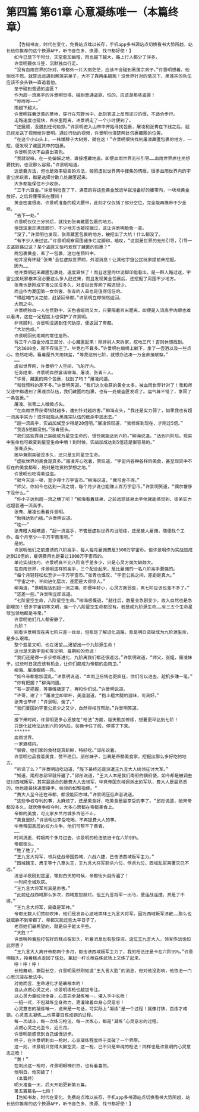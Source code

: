 # 第四篇 第61章 心意凝练唯一（本篇终章）
        【告知书友，时代在变化，免费站点难以长存，手机app多书源站点切换看书大势所趋，站长给你推荐的这个换源APP，听书音色多、换源、找书都好使！】
       如今已是下午时分，天空愈加幽暗，雨也越下越大，路上行人都少了许多。
       许景明蓑衣斗笠，沉默独自行走。
       “没有血雨世界的针对，帝都外一片大雨茫茫，应该不会碰到黑莲宗弟子。”许景明想着，他倒也不慌，就算远远遇到黑莲宗弟子，大不了靠两条腿跑！没世界针对的情况下，黑莲宗的队伍应该不会头铁一直追着他。
       至于碰到普通的盗匪？
       作为超一流高手的许景明觉得，碰到普通盗匪，怕的，应该是那些盗匪！
       “哗哗哗~~~”
       雨越下越大。
       许景明踩着泛黄的草地，穿行在荒野当中，此刻官道上反而泥泞的很，不适合步行。
       走路速度也挺快，百余里距离，许景明走了一个小时便到了。
       “还挺顺，没遇到任何劫掠。”许景明进入山林中开始寻找包裹，屠凌和张青在下线之后，就已经发送了视频给许景明。通过行动的视频，许景明也清楚两处包裹藏匿的位置。
       “在这个小山头上，一株矮脖子大树旁，就在这！”许景明很快找到屠凌藏匿包裹的地方，一挖，便发现了藏匿其中的包裹。
       许景明见状不由露出喜色。
       “我就说嘛，在一处偏僻之地，直接埋藏地底。即便血雨世界无形引导……血雨世界原住民想要找到，也没那么容易。”许景明暗道。
       这是蠢方法，但也是效率极高的方法，按照虚拟世界网中搜集的情报，很多血雨世界内的宇宙公民玩家，都是选择分散几处藏匿起来。
       大多都能保住不少收获。
       “三千六百金。”许景明检查了下，满意的将这些黄金放进早就准备好的腰带内，一块块黄金放好，之后将腰带系在腰间！
       黄金密度很高，许景明准备的粗大腰带，此刻才仅仅插了部分空位，完全能再携带不少金块。
       “去下一处。”
       许景明仅仅三分钟后，就找到张青藏匿包裹的地方。
       但是这里却满是脚印，不少地方也被挖掘过，这让许景明脸色一变。
       “没了。”许景明也发现，张青藏匿包裹的地方，被挖出了大坑！什么都没了。
       “有不少人来过这。”许景明观察周围诸多烂泥脚印，暗叹，“这就是世界的无形引导，引导一支盗匪路过这？某个盗匪又恰巧发现了藏匿的包裹？”
       两包裹黄金，丢了一包裹，这也在预料中。
       他并没有怀疑‘张青’会在虚拟世界网，外泄消息！让其他宇宙公民玩家提前来挖掘。
       因为……
       他许景明赶来藏匿包裹处，速度算快了！而且这里的烂泥脚印能看出，是一群人路过这，宇宙公民玩家根本没必要这么多人赶过来，而且发现黄金包裹后，还挖掘了周围不少地方。
       张青也是刚成宇宙公民没多久，对虚拟世界网了解还很少。
       而且作为夏国第一女剑客，张青的人品也是值得信任的。
       “得趁城门关之前，赶紧回帝都。”许景明立即悄然返回。
       大雨之中。
       许景明独自一人在荒野中，天色昏暗雨又大，只要隔着百米距离，即便是入流高手肉眼也难以看清，这在一定程度上也保护了许景明。
       非常顺利，许景明没遇到任何劫掠，便返回了帝都。
       “大功告成。”
       许景明回到南城的常住居所。
       将三千六百金分成三部分，小心藏匿起来！除非别人来拆家，挖地三尺！否则休想找到。
       “这3600金，就不存钱庄了。毕竟也不算多。”许景明在躺椅上躺下，拿了一壶酒以及一些点心，悠然吃喝，看着屋外大雨倾盆，“等我达到七阶，就想办法凑一万金直接献祭。”
       ……
       虚拟世界网，许景明个人空间，飞船厅内。
       任务结束，许景明自然宴请柳海、屠凌、张青三人。
       “许哥，藏匿的两个包裹，找到了吗？”屠凌问道。
       “和我预料的差不多。”许景明笑道，“我们这次收获的黄金太多，被血雨世界针对了！我和师父途中都遇到了黑莲宗队伍，我们藏匿的包裹，也有一处被盗匪发现了。运气算不错了，拿回了一条包裹。”
       屠凌、张青二人微微点头。
       “在血雨世界获得钱财越多，遭到针对越厉害。”柳海点头，“我还是实力弱了，如果我也有超一流高手实力！或许就能从黑莲宗队伍的截杀中逃出去。”
       “超一流高手，实战加成至少得是20倍吧。”屠凌惊叹道，“我修炼到现在，才刚过5倍。”
       “我连5倍都没到。”张青摇头。
       “我们这些靠自己突破成为星空生命的，很快就能达到六阶。”柳海说道，“达到六阶后，现实中生命也可蜕变到星空生命中境！到时候，实战加成达到5倍还是很容易的。”
       张青点头。
       她毕竟刚突破没多久，还只是五阶星空生命。
       “虚拟世界的美食是真多。”屠凌开心吃着，赞叹道，“宇宙内各种各样的美食，甚至现实中不存在的美食都有，绝对是吃货的梦想之地。”
       许景明也吃得美滋滋。
       “就今天这一顿，至少得十万宇宙币。”柳海说道，“我可舍不得。”
       “师父，你如今也达到一流之境，每个月少说也能赚上百万宇宙币。”许景明笑道，“偶尔奢侈下没什么。”
       “你小子达到超一流之境了吧？”柳海看着徒弟，之前远观徒弟出手他就能感觉到，徒弟实力远超普通一流高手。
       张青、屠凌也看着许景明。
       “勉强达到门槛。”许景明说道。
       “哇——”
       张青瞪大眼睛道，“超一流高手，不管是虚拟世界内当陪练，还是被人雇佣，随便找个工作，每个月至少一千万宇宙币吧。”
       是的。
       许景明他们之前邀请的八阶高手，每人每月雇佣费是3500万宇宙币。但许景明作为实战加成达到20倍的，雇佣费用也是要过1000万宇宙币的。
       单论实战技巧，许景明真不比八阶高手差多少，只是心灵方面欠缺颇大。
       在血雨世界，许景明这样的高手，三个配合起来，是比雇佣的一名八阶高手要强的。
       “每个月轻轻松松至少一千万宇宙币。”张青也慨叹，“宇宙公民之间，差距是真大。”
       “宇宙之中，不同进化层次，差距是大得惊人。”
       柳海道，“景明能达到超一流之境，即便年龄小，心灵方面弱些，离七阶应该也差不多了。”
       “还差一些。”许景明立即说道。
       “七阶星空生命，八阶星空生命。”柳海感慨道，“越往后，数量会急剧变少，收入自然也是急剧增加！很多宇宙初等文明，连一个八阶星空生命都没有。若是成九阶源生命……有三五个生命星球当领地都是寻常。”
       许景明他们几人都安静了。
       九阶？
       别看许景明现在离七阶只差一丝丝，但愈是了解进化道路，愈是明白突破成为九阶源生命，是多么艰难。
       整个蓝星文明，也在渴望……渴望出一个九阶源生命！
       这也是无数宇宙初等文明，最期盼的奇迹！
       “我们还是得一步步修炼进化，九阶离我们都还很遥远。”许景明说道，“师父，张姐，屠凌妹子，过些时日我应该有机会，让你们都成为帝都的血雨卫。”
       柳海、屠凌眼睛一亮。
       “如今帝都愈加混乱。”许景明说道，“血雨卫捞钱也更疯狂，你们可以进去，趁机多赚一笔。”
       “你有把握？”柳海问道。
       “有一定把握，等事情搞定了，再和你们说。”许景明说道。
       “许哥，谢了！”屠凌立即举杯，美滋滋道，“抱上粗大腿的滋味，可真好。”
       张青也举杯：“许景明，谢了。”
       “我们夏国的宇宙公民少之又少，自然得相互帮助。”许景明笑道。
       ……
       接下来时间，许景明更多心思放在‘枪法’方面，每天勤加修炼，想要更早达到七阶！
       只是化虹枪法达到六阶99%后，彷佛卡住了般，停滞了下来。
       ******
       血雨世界。
       一家酒楼内。
       “尝尝，他们家的食材是真新鲜，特好吃。”邱彤说着。
       许景明也品尝着美食，赞不绝口。邱彤妹子，当真是帝都美食家，挖掘出那么多好吃的地方。
       “听说了么？”许景明边吃边道，“陛下最终还是派遣王九言大人统领征讨大军。”
       “知道，南府总部早就传遍了。”邱彤说道，“王大人本是我们南府的镇府使，如今却是被调去征讨西域叛军，其实最适合的是费大人去领军，毕竟帝国东域调派出的军队，费大人是最熟悉的，他也能最快速度接手，统领的如臂指使。“
       “费大人至今还在帝都，都没能回东域。”许景明压低声音说道。
       “这些争权夺利的事，太麻烦了，还是美食好，吃美食是最享受的事了。“邱彤说道，她来帝都没多久，就厌倦争权夺利，大多心思都在帝都美食上。
       帝都的美食，可比家乡兰月城多百倍不止。
       “美食是好。”许景明也享受吃喝，不再提费大人的事。
       毕竟帝国高层的权力斗争，他们可帮不了费青。
       ……
       时间流逝，转眼两个多月过去，许景明的枪法依旧卡在六阶99%。
       帝都街头。
       “胜了胜了。”
       “王九言大将军，领兵征战帝国西域，六战六捷，已击溃西域叛军主力。”
       “西域魏王、肃王等十八草头王，王九言大将军斩杀六位，俘虏九位，西域乱军离覆灭已不远。”
       消息半夜刚到宫里，等到白天的时候，帝都街头就传遍了！
       一时间全城欢庆。
       “王九言大将军可真是厉害。”
       “此前征战西域那么多次，西域愈加糜烂。但王九言将军一出马，便连战连捷，真是了不得。”
       “王九言大将军，简直是军神。”
       帝都无数人们赞叹吹捧，他们是发自心底地崇拜王九言大将军。因为西域叛军溃散……那么也就威胁不到帝都了，帝都又能过些太平日子了。
       老百姓们最希望的，就是日子能太平些。
       “大胜？”
       许景明拎着些打包好的糕点在街头，听着消息也有些惊诧，这位王九言大人，领军作战也如此厉害？
       “王九言大人离开帝都两个多月，都击溃西域叛军主力了，我的枪法还是卡在六阶99%。”许景明摇头，拎着糕点走回了住处，拿起一杆长枪在练武场上又练了起来。
       呼！呼！呼！
       长枪舞动，撕裂长空，许景明虽然刚知道‘王九言大胜’的消息，但对他没影响，他依旧一门心思沉浸在枪法中。
       对他而言，生命进化才是最根本的！
       自从点燃心灵之光，许景明练枪也越加专注。
       以心灵力量统领全身，心意完全凝练唯一，灌入手中长枪！
       一招一式，不但凝练全身劲力，更灌输着自身心灵意志！
       心灵意志的凝练唯一，说来是一句话，可实际上‘凝练’是一个过程！就像打铁，百炼才成钢。心灵意志凝练……也需要百炼成钢的过程。
       每一次战斗，每一次练习枪法，每一次炼心，都是‘凝练’心灵意志的过程。
       点燃心灵之光至今，近三月。
       许景明能感觉到自己缓慢进步。
       终于，在许景明刺出一枪时，心意凝练程度终于突破了一个界限。
       这一刻，许景明只觉得大脑空灵，这一枪，已不只是单纯的枪法！同样也是许景明的心灵意志之枪！
       “轰！”
       在刺出这一枪时，许景明眼神炽热，也有着喜悦。
       他明白，他突破了！
       （本篇终）
       明天准备一天，后天开始更新第五篇。
       第五篇篇名——七阶！
       【告知书友，时代在变化，免费站点难以长存，手机app多书源站点切换看书大势所趋，站长给你推荐的这个换源APP，听书音色多、换源、找书都好使！】